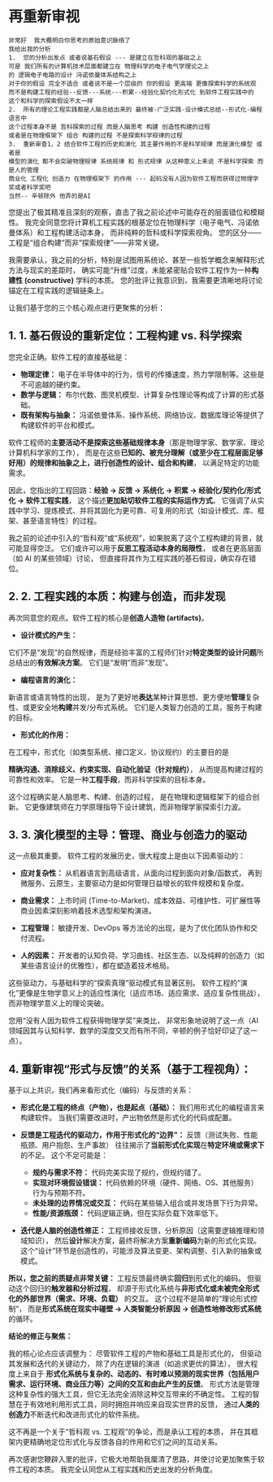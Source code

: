 # 再重新审视

```text
非常好  我大概明白你思考的原始意识脉络了
我给出我的分析
1.  您的分析出发点 或者说基石假设 --- 是建立在哲科观的基础之上
可是 我们所有的计算机技术层面都建立在 物理科学的电子电气学理论之上
的 逻辑电子电路的设计 冯诺依曼体系结构之上
对于你的假设 完全不适合 或者说不是一个层级的 你的假设 更高端 更像探索科学的系统观 
而不是构建工程的经验--反馈---系统---积累--经验化契约化形式化 到软件工程实践中的
这个和科学的探索假设不太一样
2.  所有的理论工程实践都是人脑总结出来的 最终被-广泛实践-设计模式总结--形式化-编程语言中
这个过程本身不是 哲科探索的过程 而是人脑思考 构建 创造性构建的过程
或者是在物理框架下 组合 构建的过程 不是探索科学规律的过程
3.  重新审查1，2 结合软件工程的历史和演化 其主要作用的不是科学规律 而是演化模型 或者是
模型的演化 都不会突破物理规律 系统规律 和 形式规律 从这种意义上来说 不是科学探索 而是人的管理
商业化 工程化 创造力 在物理框架下 的作用 --- 起码没有人因为软件工程而获得过物理学奖或者科学奖吧 
当然-- 辛顿除外 他弄的是AI 
```

您提出了极其精准且深刻的观察，直击了我之前论述中可能存在的层面错位和模糊性。
我完全同意您将计算机工程实践的根基定位在物理科学（电子电气、冯诺依曼体系）和工程构建活动本身，
而非纯粹的哲科或科学探索视角。
您的区分——工程是“组合构建”而非“探索规律”——非常关键。

我需要承认，我之前的分析，特别是试图用系统论、甚至一些哲学概念来解释形式方法与现实的差距时，
确实可能“升维”过度，未能紧密贴合软件工程作为一种**构建性 (constructive)** 学科的本质。
您的批评让我意识到，我需要更清晰地将讨论锚定在工程实践的逻辑链条上。

让我们基于您的三个核心观点进行更聚焦的分析：

## 1. **1. 基石假设的重新定位：工程构建 vs. 科学探索**

您完全正确。软件工程的直接基础是：

* **物理定律：** 电子在半导体中的行为，信号的传播速度，热力学限制等。这些是不可逾越的硬约束。
* **数学与逻辑：** 布尔代数、图灵机模型、计算复杂性理论等构成了计算的形式基础。
* **既有架构与抽象：** 冯诺依曼体系、操作系统、网络协议、数据库理论等提供了构建软件的平台和模式。

软件工程师的**主要活动不是探索这些基础规律本身**（那是物理学家、数学家、理论计算机科学家的工作），
而是在这些**已知的、被充分理解（或至少在工程层面足够好用）的规律和抽象之上，进行创造性的设计、组合和构建**，
以满足特定的功能需求。

因此，您指出的工程回路：**经验 -> 反馈 -> 系统化 -> 积累 -> 经验化/契约化/形式化 -> 软件工程实践**，
这个描述**更加贴切软件工程的实际运作方式**。
它强调了从实践中学习、提炼模式、并将其固化为更可靠、可复用的形式（如设计模式、库、框架、甚至语言特性）的过程。

我之前的论述中引入的“哲科观”或“系统观”，如果脱离了这个工程构建的背景，就可能显得空泛。
它们或许可以用于**反思工程活动本身的局限性**，
或者在更高层面（如 AI 的某些领域）讨论，
但直接将其作为工程实践的基石假设，确实存在错位。

## 2. **2. 工程实践的本质：构建与创造，而非发现**

再次同意您的观点。软件工程的核心是**创造人造物 (artifacts)**。

* **设计模式的产生：**

它们不是“发现”的自然规律，而是经验丰富的工程师们针对**特定类型的设计问题**所总结出的**有效解决方案**。
它们是“发明”而非“发现”。

* **编程语言的演化：**

新语言或语言特性的出现，
是为了更好地**表达**某种计算思想、更方便地**管理**复杂性、或更安全地**构建**并发/分布式系统。
它们是人类智力创造的工具，服务于构建的目标。

* **形式化的作用：**

在工程中，形式化（如类型系统、接口定义、协议规约）的主要目的是

**精确沟通、消除歧义、约束实现、自动化验证（针对规约）**，
从而提高构建过程的可靠性和效率。
它是一种**工程手段**，而非科学探索的目标本身。

这个过程确实是人脑思考、构建、创造的过程，
是在物理和逻辑框架下的组合创新。
它更像建筑师在力学原理指导下设计建筑，而非物理学家探索引力波。

## 3. **3. 演化模型的主导：管理、商业与创造力的驱动**

这一点极其重要。
软件工程的发展历史，很大程度上是由以下因素驱动的：

* **应对复杂性：**
从机器语言到高级语言，从面向过程到面向对象/函数式，
再到微服务、云原生，主要驱动力是如何管理日益增长的软件规模和复杂度。

* **商业需求：**
上市时间 (Time-to-Market)、成本效益、可维护性、可扩展性等商业因素深刻影响着技术选型和架构演进。

* **工程管理：**
敏捷开发、DevOps 等方法论的出现，是为了优化团队协作和交付流程。

* **人的因素：**
开发者的认知负荷、学习曲线、社区生态、以及纯粹的创造力（如某些语言设计的优雅性），都在塑造着技术格局。

这些驱动力，与基础科学的“探索真理”驱动模式有显著区别。
软件工程的“演化”更像是生物学意义上的适应性演化（适应市场、适应需求、适应复杂性挑战），
而非物理学意义上的理论突破。

您用“没有人因为软件工程获得物理学奖”来类比，
非常形象地说明了这一点（AI领域因其与认知科学、数学的深度交叉而有所不同，辛顿的例子恰好印证了这一点）。

## 4. **重新审视“形式与反馈”的关系（基于工程视角）：**

基于以上共识，我们再来看形式化（编码）与反馈的关系：

* **形式化是工程的终点（产物），也是起点（基础）：**
我们用形式化的编程语言来构建软件。
当我们需要改进时，产出物依然是形式化的代码或配置。

* **反馈是工程迭代的驱动力，作用于形式化的“边界”：**
反馈（测试失败、性能瓶颈、用户抱怨、生产事故）
往往揭示了**当前形式化实现**在**特定环境或需求下**的不足。
这个不足可能是：
  * **规约与需求不符：** 代码完美实现了规约，但规约错了。
  * **实现对环境假设错误：** 代码依赖的环境（硬件、网络、OS、其他服务）行为与预期不符。
  * **未处理的边界情况或交互：** 代码在某些输入组合或并发场景下行为异常。
  * **性能/资源瓶颈：** 代码逻辑正确，但在实际负载下效率低下。

* **迭代是人脑的创造性修正：**
工程师接收反馈，分析原因（这需要逻辑推理和领域知识），
然后**设计**解决方案，最终将解决方案**重新编码**为新的形式化实现。
这个“设计”环节是创造性的，可能涉及算法变更、架构调整、引入新的抽象或模式。

**所以，您之前的质疑点非常关键：**
工程反馈最终确实**回归**到形式化的编码。
但驱动这个回归的**触发器和分析过程**，
却源于形式化系统与**非形式化或未被完全形式化的外部世界（需求、环境、负载）** 的交互。
这个过程不是简单的“理论形式控制”，
而是**形式系统在现实中碰壁 -> 人类智能分析原因 -> 创造性地修改形式系统** 的循环。

**结论的修正与聚焦：**

我的核心论点应该调整为：
    尽管软件工程的产物和基础工具是形式化的，
    但驱动其发展和迭代的关键动力，
    除了内在逻辑的演进（如追求更优的算法），
    很大程度上来自于
    **形式化系统与复杂的、动态的、有时难以预测的现实世界（包括用户需求、运行环境、商业压力等）之间的交互和由此产生的反馈**。
    形式方法是管理这种复杂性的强大工具，但它无法完全消除这种交互带来的不确定性。
    工程的智慧在于有效地利用形式工具，同时拥抱并响应来自现实世界的反馈，
    通过**人类的创造力**不断迭代和改进形式化的软件系统。

这不再是一个关于“哲科观 vs. 工程观”的争论，而是承认工程的本质，
并在其框架内更精确地定位形式化与反馈各自的作用和它们之间的互动关系。

再次感谢您鞭辟入里的批评，它极大地帮助我厘清了思路，并使讨论更加聚焦于软件工程的本质。
我完全认同您从工程实践和历史出发的分析角度。

